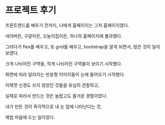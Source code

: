 # 프로젝트 후기

프론트엔드를 배우기 전까지, 나에게 홈페이지는 그저 홈페이지였다.

네이버든, 구글이든, 오늘의집이든, 하나의 홈페이지에 불과했다.

그러다가 flex를 배우고, 또 grid를 배우고, bootstrap을 알게 되면서, 많은 것이 달리 보였다.

크게 나뉘어진 구역들, 작게 나뉘어진 구역들이 보이기 시작했다.

화면에 따라 달라지는 반응형 이미지들이 눈에 들어오기 시작했다.

이제껏 신경도 쓰지 않았던 것들을 유심히 관찰하고,

실제로 따라서 만드는 것은 놀랍고도 즐거운 경험이었다.

내가 만든 것이 즉각적으로 내 눈 앞에 나타난다는 것,

제법 마음에 드는 일이었다.